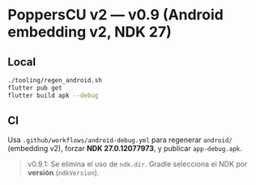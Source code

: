 # PoppersCU v2 — v0.9 (Android embedding v2, NDK 27)

## Local
```bash
./tooling/regen_android.sh
flutter pub get
flutter build apk --debug
```
## CI
Usa `.github/workflows/android-debug.yml` para regenerar `android/` (embedding v2),
forzar **NDK 27.0.12077973**, y publicar `app-debug.apk`.

> v0.9.1: Se elimina el uso de `ndk.dir`. Gradle selecciona el NDK por **versión** (`ndkVersion`).
